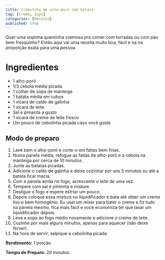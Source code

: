 ```yaml
---
title: Cremitcho de alho-poró com batata
tag: [Creme, Sopo]
categories: [Receita]
published: true
---
```


Quer uma sopinha quentinha cremosa pra comer com torradas ou com pão bem fresquinho? Então aqui vai uma receita muito boa, fácil e na na proporção exata para uma pessoa.

# Ingredientes

- 1 alho-poró
- 1/3 cebola média picada
- 1 colher de sopa de manteiga
- 1 batata média em cubos
- 1 xícara de caldo de galinha
- 1 xícara de leite
- Sal e pimenta a gosto
- 1 xícara de creme de leite fresco
- Um pouco de cebolinha picada caso você goste

## Modo de preparo

1. Lave bem o alho-poró e corte-o em fatias bem finas. 
2. Numa panela média, refogue as fatias de alho-poró e a cebola na manteiga por cerca de 10 minutos. 
3. Junte as batatas picadas.
4. Adicione o caldo de galinha e deixe cozinhar por uns 5 minutos ou até a batata ficar macia. 
5. Com a panela ainda no fogo, acrescente o leite de uma vez. 
6. Tempere com sal e pimenta e misture.
7. Desligue o fogo e espere esfriar um pouco. 
8. Depois coloque essa mistura no liquidificador e bata até obter um creme liso e bem homogênio. Eu usei um mixer para bater o creme e fiz tudo na panela mesmo, fica mais fácil e você economiza ter que lavar um liquidificador depois.
9. Leve a sopa ao fogo médio novamente e adicione o creme de leite. 
10. Cozinhe por mais alguns minutos, apenas para aquecer (não deixe ferver). 
11. Na hora de servir, salpique a cebolinha picada.

**Rendimento:** 1 porção.

**Tempo de Preparo:** 20 minutos.
